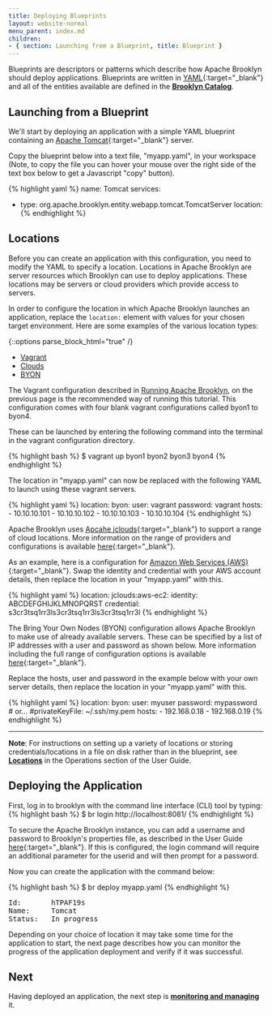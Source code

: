 ```yaml
---
title: Deploying Blueprints
layout: website-normal
menu_parent: index.md
children:
- { section: Launching from a Blueprint, title: Blueprint } 
---
```


Blueprints are descriptors or patterns which describe how Apache Brooklyn should deploy applications. Blueprints are written in [YAML](https://en.wikipedia.org/wiki/YAML){:target="_blank"} and all of the entities available are defined in the __[Brooklyn Catalog](../../website/learnmore/catalog/)__.

## Launching from a Blueprint

We'll start by deploying an application with a simple YAML blueprint containing an [Apache Tomcat](https://tomcat.apache.org/){:target="_blank"} server.

Copy the blueprint below into a text file, "myapp.yaml", in your workspace (Note, to copy the file you can
hover your mouse over the right side of the text box below to get a Javascript "copy" button).

{% highlight yaml %}
name: Tomcat
services:
- type: org.apache.brooklyn.entity.webapp.tomcat.TomcatServer
location: <your-location-definition-goes-here>
{% endhighlight %}


## Locations

Before you can create an application with this configuration, you need to modify the YAML to specify a location. Locations in Apache Brooklyn are server resources which Brooklyn can use to deploy applications. These locations may be servers or cloud providers which provide access to servers. 

In order to configure the location in which Apache Brooklyn launches an application, replace the ```location:``` element with values for your chosen target environment. Here are some examples of the various location types:

{::options parse_block_html="true" /}

<ul class="nav nav-tabs">
    <li class="active impl-1-tab"><a data-target="#impl-1, .impl-1-tab" data-toggle="tab" href="#">Vagrant</a></li>
    <li class="impl-2-tab"><a data-target="#impl-2, .impl-2-tab" data-toggle="tab" href="#">Clouds</a></li>
    <li class="impl-3-tab"><a data-target="#impl-3, .impl-3-tab" data-toggle="tab" href="#">BYON</a></li>
</ul>

<div class="tab-content">
<div id="impl-1" class="tab-pane fade in active">

The Vagrant configuration described in [Running Apache Brooklyn](./running.html), on the previous page is the recommended way of running this tutorial. This configuration comes with four blank vagrant configurations called byon1 to byon4.

These can be launched by entering the following command into the terminal in the vagrant configuration directory.

{% highlight bash %}
 $ vagrant up byon1 byon2 byon3 byon4
{% endhighlight %}

The location in "myapp.yaml" can now be replaced with the following YAML to launch using these vagrant servers.

{% highlight yaml %}
location:
  byon:
    user: vagrant
    password: vagrant
    hosts:
      - 10.10.10.101
      - 10.10.10.102
      - 10.10.10.103
      - 10.10.10.104
{% endhighlight %}

</div>
<div id="impl-2" class="tab-pane fade">

Apache Brooklyn uses [Apcahe jclouds](http://jclouds.apache.org/){:target="_blank"} to support a range of cloud locations. More information on the range of providers and configurations is available [here](../ops/locations/#clouds){:target="_blank"}.

As an example, here is a configuration for [Amazon Web Services (AWS)](http://www.aws.amazon.com){:target="_blank"}. Swap the identity and credential with your AWS account details, then replace the location in your "myapp.yaml" with this.

{% highlight yaml %}
location:
  jclouds:aws-ec2:
    identity: ABCDEFGHIJKLMNOPQRST
    credential: s3cr3tsq1rr3ls3cr3tsq1rr3ls3cr3tsq1rr3l
{% endhighlight %}

</div>
<div id="impl-3" class="tab-pane fade">

The Bring Your Own Nodes (BYON) configuration allows Apache Brooklyn to make use of already available servers. These can be specified by a list of IP addresses with a user and password as shown below. More information including the full range of configuration options is available [here](../ops/locations/#byon){:target="_blank"}. 

Replace the hosts, user and password in the example below with your own server details, then replace the location in your "myapp.yaml" with this.

{% highlight yaml %}
location:
  byon:
    user: myuser
    password: mypassword
    # or...
    #privateKeyFile: ~/.ssh/my.pem
    hosts:
    - 192.168.0.18
    - 192.168.0.19
{% endhighlight %}

</div>
</div>

---

**Note**: For instructions on setting up a variety of locations or storing credentials/locations in a file on disk rather than in the blueprint, see __[Locations](../ops/locations)__ in the Operations section of the User Guide.

## Deploying the Application

First, log in to brooklyn with the command line interface (CLI) tool by typing:
{% highlight bash %}
$ br login http://localhost:8081/
{% endhighlight %}

To secure the Apache Brooklyn instance, you can add a username and password to Brooklyn's properties file, as described in the User Guide [here](../ops/brooklyn_properties.html){:target="_blank"}. 
If this is configured, the login command will require an additional parameter for the userid and will then prompt for a password.

Now you can create the application with the command below:

{% highlight bash %}
$ br deploy myapp.yaml 
{% endhighlight %}
<pre>
Id:       hTPAF19s   
Name:     Tomcat   
Status:   In progress  
</pre>

Depending on your choice of location it may take some time for the application to start, the next page describes how 
you can monitor the progress of the application deployment and verify if it was successful.

## Next

Having deployed an application, the next step is **[monitoring and managing](managing.html)** it.